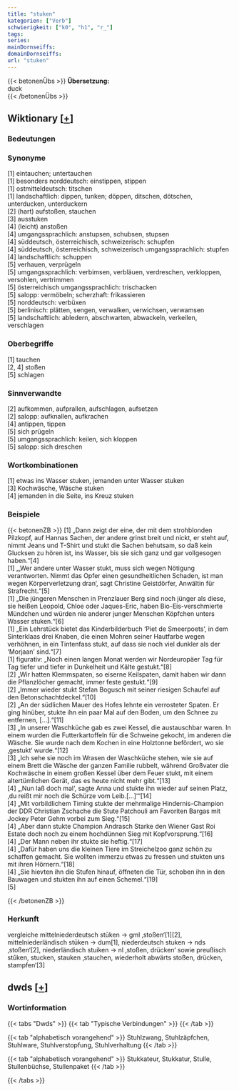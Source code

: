 ```yaml
---
title: "stuken"
kategorien: ["Verb"]
schwierigkeit: ["k0", "h1", "r_"]
tags:
series:
mainDornseiffs:
domainDornseiffs:
url: "stuken"
---
```


{{< betonenÜbs >}}
**Übersetzung:**  
duck  
{{< /betonenÜbs >}}

## Wiktionary [[+](https://de.wiktionary.org/wiki/stuken)]

### Bedeutungen

### Synonyme
[1] eintauchen; untertauchen  
[1] besonders norddeutsch: einstippen, stippen  
[1] ostmitteldeutsch: titschen  
[1] landschaftlich: dippen, tunken; döppen, ditschen, dötschen, unterducken, unterduckern  
[2] (hart) aufstoßen, stauchen  
[3] ausstuken  
[4] (leicht) anstoßen  
[4] umgangssprachlich: anstupsen, schubsen, stupsen  
[4] süddeutsch, österreichisch, schweizerisch: schupfen  
[4] süddeutsch, österreichisch, schweizerisch umgangssprachlich: stupfen  
[4] landschaftlich: schuppen  
[5] verhauen, verprügeln  
[5] umgangssprachlich: verbimsen, verbläuen, verdreschen, verkloppen, versohlen, vertrimmen  
[5] österreichisch umgangssprachlich: trischacken  
[5] salopp: vermöbeln; scherzhaft: frikassieren  
[5] norddeutsch: verbüxen  
[5] berlinisch: plätten, sengen, verwalken, verwichsen, verwamsen  
[5] landschaftlich: abledern, abschwarten, abwackeln, verkeilen, verschlagen  

### Oberbegriffe
[1] tauchen  
[2, 4] stoßen  
[5] schlagen  

### Sinnverwandte
[2] aufkommen, aufprallen, aufschlagen, aufsetzen  
[2] salopp: aufknallen, aufkrachen  
[4] antippen, tippen  
[5] sich prügeln  
[5] umgangssprachlich: keilen, sich kloppen  
[5] salopp: sich dreschen  

### Wortkombinationen
[1] etwas ins Wasser stuken, jemanden unter Wasser stuken  
[3] Kochwäsche, Wäsche stuken  
[4] jemanden in die Seite, ins Kreuz stuken  

### Beispiele
{{< betonenZB >}}
[1] „Dann zeigt der eine, der mit dem strohblonden Pilzkopf, auf Hannas Sachen, der andere grinst breit und nickt, er steht auf, nimmt Jeans und T-Shirt und stukt die Sachen behutsam, so daß kein Glucksen zu hören ist, ins Wasser, bis sie sich ganz und gar vollgesogen haben.“[4]  
[1] „‚Wer andere unter Wasser stukt, muss sich wegen Nötigung verantworten. Nimmt das Opfer einen gesundheitlichen Schaden, ist man wegen Körperverletzung dran‘, sagt Christine Geistdörfer, Anwältin für Strafrecht.“[5]  
[1] „Die jüngeren Menschen in Prenzlauer Berg sind noch jünger als diese, sie heißen Leopold, Chloe oder Jaques-Eric, haben Bio-Eis-verschmierte Mündchen und würden nie anderer junger Menschen Köpfchen unters Wasser stuken.“[6]  
[1] „Ein Lehrstück bietet das Kinderbilderbuch ‘Piet de Smeerpoets’, in dem Sinterklaas drei Knaben, die einen Mohren seiner Hautfarbe wegen verhöhnen, in ein Tintenfass stukt, auf dass sie noch viel dunkler als der ‘Morjaan’ sind.“[7]  
[1] figurativ: „Noch einen langen Monat werden wir Nordeuropäer Tag für Tag tiefer und tiefer in Dunkelheit und Kälte gestukt.“[8]  
[2] „Wir hatten Klemmspaten, so eiserne Keilspaten, damit haben wir dann die Pflanzlöcher gemacht, immer feste gestukt.“[9]  
[2] „Immer wieder stukt Stefan Bogusch mit seiner riesigen Schaufel auf den Betonschachtdeckel.“[10]  
[2] „An der südlichen Mauer des Hofes lehnte ein verrosteter Spaten. Er ging hinüber, stukte ihn ein paar Mal auf den Boden, um den Schnee zu entfernen, […].“[11]  
[3] „In unserer Waschküche gab es zwei Kessel, die austauschbar waren. In einem wurden die Futterkartoffeln für die Schweine gekocht, im anderen die Wäsche. Sie wurde nach dem Kochen in eine Holztonne befördert, wo sie ‚gestukt‘ wurde.“[12]  
[3] „Ich sehe sie noch im Wrasen der Waschküche stehen, wie sie auf einem Brett die Wäsche der ganzen Familie rubbelt, während Großvater die Kochwäsche in einem großen Kessel über dem Feuer stukt, mit einem altertümlichen Gerät, das es heute nicht mehr gibt.“[13]  
[4] „‚Nun laß doch mal‘, sagte Anna und stukte ihn wieder auf seinen Platz, ‚du reißt mir noch die Schürze vom Leib.[…]‘“[14]  
[4] „Mit vorbildlichem Timing stukte der mehrmalige Hindernis-Champion der DDR Christian Zschache die Stute Patchouli am Favoriten Bargas mit Jockey Peter Gehm vorbei zum Sieg.“[15]  
[4] „Aber dann stukte Champion Andrasch Starke den Wiener Gast Roi Estate doch noch zu einem hochdünnen Sieg mit Kopfvorsprung.“[16]  
[4] „Der Mann neben ihr stukte sie heftig.“[17]  
[4] „Dafür haben uns die kleinen Tiere im Streichelzoo ganz schön zu schaffen gemacht. Sie wollten immerzu etwas zu fressen und stukten uns mit ihren Hörnern.“[18]  
[4] „Sie hievten ihn die Stufen hinauf, öffneten die Tür, schoben ihn in den Bauwagen und stukten ihn auf einen Schemel.“[19]  
[5]  

{{< /betonenZB >}}
### Herkunft
vergleiche mittelniederdeutsch stūken → gml ‚stoßen‘[1][2], mittelniederländisch stūken → dum[1], niederdeutsch stuken → nds ‚stoßen‘[2], niederländisch stuiken → nl ‚stoßen, drücken‘ sowie preußisch stûken, stucken, stauken ‚stauchen, wiederholt abwärts stoßen, drücken, stampfen‘[3]  



## dwds [[+](https://www.dwds.de/wb/stuken)]

### Wortinformation
{{< tabs "Dwds" >}}
{{< tab "Typische Verbindungen" >}}
{{< /tab >}}

{{< tab "alphabetisch vorangehend" >}}
Stuhlzwang, Stuhlzäpfchen, Stuhlware, Stuhlverstopfung, Stuhlverhaltung
{{< /tab >}}

{{< tab "alphabetisch vorangehend" >}}
Stukkateur, Stukkatur, Stulle, Stullenbüchse, Stullenpaket
{{< /tab >}}

{{< /tabs >}}

